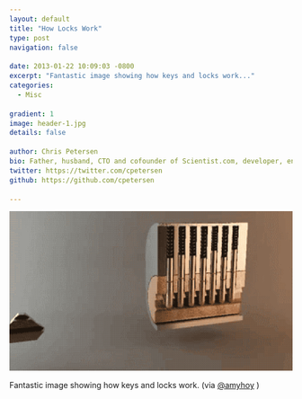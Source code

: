 ```yaml
---
layout: default
title: "How Locks Work"
type: post
navigation: false

date: 2013-01-22 10:09:03 -0800
excerpt: "Fantastic image showing how keys and locks work..."
categories:
  - Misc

gradient: 1
image: header-1.jpg
details: false

author: Chris Petersen
bio: Father, husband, CTO and cofounder of Scientist.com, developer, entrepreneur and technologist.
twitter: https://twitter.com/cpetersen
github: https://github.com/cpetersen

---
```





  ![Qck8YCz.gif](/assets/import/3f1aabff4360765f9c4820573042c671.gif)  

 Fantastic image showing how keys and locks work. (via  [@amyhoy](https://twitter.com/amyhoy/status/293763563665891328) )
